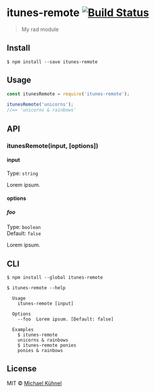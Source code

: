# itunes-remote [![Build Status](https://travis-ci.org/mischah/itunes-remote.svg?branch=master)](https://travis-ci.org/mischah/itunes-remote)

> My rad module


## Install

```
$ npm install --save itunes-remote
```


## Usage

```js
const itunesRemote = require('itunes-remote');

itunesRemote('unicorns');
//=> 'unicorns & rainbows'
```


## API

### itunesRemote(input, [options])

#### input

Type: `string`

Lorem ipsum.

#### options

##### foo

Type: `boolean`  
Default: `false`

Lorem ipsum.


## CLI

```
$ npm install --global itunes-remote
```

```
$ itunes-remote --help

  Usage
    itunes-remote [input]

  Options
    --foo  Lorem ipsum. [Default: false]

  Examples
    $ itunes-remote
    unicorns & rainbows
    $ itunes-remote ponies
    ponies & rainbows
```


## License

MIT © [Michael Kühnel](http://michael-kuehnel.de)

